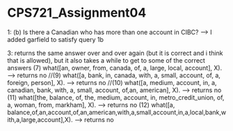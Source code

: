 # CPS721_Assignment04

1: (b) Is there a Canadian who has more than one account in CIBC? --> I added garfield to satisfy query 1b

3: returns the same answer over and over again (but it is correct and i think that is allowed),
but it also takes a while to get to some of the correct answers
(7) what([an, owner, from, canada, of, a, large, local, account], X). --> returns no
//(9) what([a, bank, in, canada, with, a, small, account, of, a, foreign, person], X). --> returns no
//(10) what([a, medium, account, in, a, canadian, bank, with, a, small, account, of,an, american], X). --> returns no
(11) what([the, balance, of, the, medium, account, in, metro_credit_union, of, a, woman, from, markham], X). --> returns no
(12) what([a, balance,of,an,account,of,an,american,with,a,small,account,in,a,local,bank,with,a,large,account],X). --> returns no
